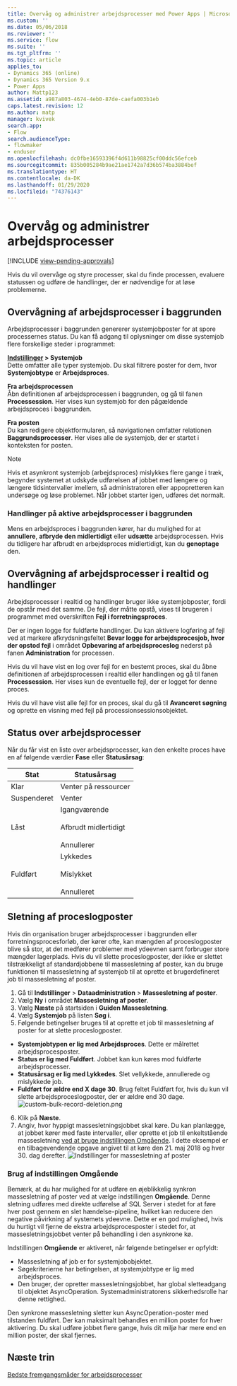 ```yaml
---
title: Overvåg og administrer arbejdsprocesser med Power Apps | MicrosoftDocs
ms.custom: ''
ms.date: 05/06/2018
ms.reviewer: ''
ms.service: flow
ms.suite: ''
ms.tgt_pltfrm: ''
ms.topic: article
applies_to:
- Dynamics 365 (online)
- Dynamics 365 Version 9.x
- Power Apps
author: Mattp123
ms.assetid: a987a803-4674-4eb0-87de-caefa003b1eb
caps.latest.revision: 12
ms.author: matp
manager: kvivek
search.app:
- Flow
search.audienceType:
- flowmaker
- enduser
ms.openlocfilehash: dc0fbe16593396f4d611b98825cf00ddc56efceb
ms.sourcegitcommit: 835b005284b9ae21ae1742a7d36b574ba3884bef
ms.translationtype: HT
ms.contentlocale: da-DK
ms.lasthandoff: 01/29/2020
ms.locfileid: "74376143"
---
```

# <a name="monitor-and-manage-workflow-processes"></a>Overvåg og administrer arbejdsprocesser
[!INCLUDE [view-pending-approvals](includes/cc-rebrand.md)]

Hvis du vil overvåge og styre processer, skal du finde processen, evaluere statussen og udføre de handlinger, der er nødvendige for at løse problemerne.  
  
<a name="BKMK_MonitorAsyncWorkflows"></a>   
## <a name="monitoring-background-workflows"></a>Overvågning af arbejdsprocesser i baggrunden  
 Arbejdsprocesser i baggrunden genererer systemjobposter for at spore processernes status. Du kan få adgang til oplysninger om disse systemjob flere forskellige steder i programmet:  
  
 **[Indstillinger](/powerapps/maker/model-driven-apps/advanced-navigation#settings) > Systemjob**  
 Dette omfatter alle typer systemjob. Du skal filtrere poster for dem, hvor **Systemjobtype** er **Arbejdsproces**.  
  
 **Fra arbejdsprocessen**  
 Åbn definitionen af arbejdsprocessen i baggrunden, og gå til fanen **Processession**. Her vises kun systemjob for den pågældende arbejdsproces i baggrunden.  
  
 **Fra posten**  
 Du kan redigere objektformularen, så navigationen omfatter relationen **Baggrundsprocesser**. Her vises alle de systemjob, der er startet i konteksten for posten.  
  
> [!NOTE]
>  Hvis et asynkront systemjob (arbejdsproces) mislykkes flere gange i træk, begynder systemet at udskyde udførelsen af jobbet med længere og længere tidsintervaller imellem, så administratoren eller appopretteren kan undersøge og løse problemet. Når jobbet starter igen, udføres det normalt.  
  
<a name="BKMK_ActionsOnRunningWorkflows"></a>   
### <a name="actions-on-running-background-workflows"></a>Handlinger på aktive arbejdsprocesser i baggrunden  
 Mens en arbejdsproces i baggrunden kører, har du mulighed for at **annullere**, **afbryde den midlertidigt** eller **udsætte** arbejdsprocessen. Hvis du tidligere har afbrudt en arbejdsproces midlertidigt, kan du **genoptage** den.  
  
<a name="BKMK_MonitorSyncWorkflows"></a>   
## <a name="monitoring-real-time-workflows-and-actions"></a>Overvågning af arbejdsprocesser i realtid og handlinger  
 Arbejdsprocesser i realtid og handlinger bruger ikke systemjobposter, fordi de opstår med det samme. De fejl, der måtte opstå, vises til brugeren i programmet med overskriften **Fejl i forretningsproces**.  
  
 Der er ingen logge for fuldførte handlinger. Du kan aktivere logføring af fejl ved at markere afkrydsningsfeltet **Bevar logge for arbejdsprocesjob, hvor der opstod fejl**  i området **Opbevaring af arbejdsproceslog** nederst på fanen **Administration** for processen.  
  
 Hvis du vil have vist en log over fejl for en bestemt proces, skal du åbne definitionen af arbejdsprocessen i realtid eller handlingen og gå til fanen **Processession**. Her vises kun de eventuelle fejl, der er logget for denne proces.  
  
 Hvis du vil have vist alle fejl for en proces, skal du gå til **Avanceret søgning** og oprette en visning med fejl på processionsessionsobjektet.  
  
<a name="BKMK_StatusOfWorkflowProcesses"></a>   
## <a name="status-of-workflow-processes"></a>Status over arbejdsprocesser  
 Når du får vist en liste over arbejdsprocesser, kan den enkelte proces have en af følgende værdier **Fase** eller **Statusårsag**:  
  
|Stat|Statusårsag|  
|-----------|-------------------|  
|Klar|Venter på ressourcer|  
|Suspenderet|Venter|  
|Låst|Igangværende<br /><br /> Afbrudt midlertidigt<br /><br /> Annullerer|  
|Fuldført|Lykkedes<br /><br /> Mislykket<br /><br /> Annulleret|  

## <a name="deleting-process-log-records"></a>Sletning af proceslogposter

Hvis din organisation bruger arbejdsprocesser i baggrunden eller forretningsprocesforløb, der kører ofte, kan mængden af proceslogposter blive så stor, at det medfører problemer med ydeevnen samt forbruger store mængder lagerplads. Hvis du vil slette proceslogposter, der ikke er slettet tilstrækkeligt af standardjobbene til massesletning af poster, kan du bruge funktionen til massesletning af systemjob til at oprette et brugerdefineret job til massesletning af poster.

1. Gå til **Indstillinger** > **Dataadministration** > **Massesletning af poster**.
2. Vælg **Ny** i området **Massesletning af poster**. 
3. Vælg **Næste** på startsiden i **Guiden Massesletning**.
4. Vælg **Systemjob** på listen **Søg i**.
5. Følgende betingelser bruges til at oprette et job til massesletning af poster for at slette proceslogposter. 
 - **Systemjobtypen er lig med Arbejdsproces**. Dette er målrettet arbejdsprocesposter. 
 - **Status er lig med Fuldført**. Jobbet kan kun køres mod fuldførte arbejdsprocesser.
 - **Statusårsag er lig med Lykkedes**. Slet vellykkede, annullerede og mislykkede job.
 - **Fuldført for ældre end X dage 30**. Brug feltet Fuldført for, hvis du kun vil slette arbejdsproceslogposter, der er ældre end 30 dage.
 ![custom-bulk-record-deletion.png](media/custom-bulk-record-deletion.png)
6. Klik på **Næste**.
7. Angiv, hvor hyppigt massesletningsjobbet skal køre. Du kan planlægge, at jobbet kører med faste intervaller, eller oprette et job til enkeltstående massesletning [ved at bruge indstillingen Omgående](#using-the-immediately-option). I dette eksempel er en tilbagevendende opgave angivet til at køre den 21. maj 2018 og hver 30. dag derefter. 
![Indstillinger for massesletning af poster](media/custom-bulk-record-delete-options.png)

### <a name="using-the-immediately-option"></a>Brug af indstillingen Omgående

Bemærk, at du har mulighed for at udføre en øjeblikkelig synkron massesletning af poster ved at vælge indstillingen **Omgående**. Denne sletning udføres med direkte udførelse af SQL Server i stedet for at føre hver post gennem en slet hændelse-pipeline, hvilket kan reducere den negative påvirkning af systemets ydeevne. Dette er en god mulighed, hvis du hurtigt vil fjerne de ekstra arbejdsprocesposter i stedet for, at massesletningsjobbet venter på behandling i den asynkrone kø. 

Indstillingen **Omgående** er aktiveret, når følgende betingelser er opfyldt: 
- Massesletning af job er for systemjobobjektet.
- Søgekriterierne har betingelsen, at systemjobtype er lig med arbejdsproces. 
- Den bruger, der opretter massesletningsjobbet, har global sletteadgang til objektet AsyncOperation. Systemadministratorens sikkerhedsrolle har denne rettighed.  

Den synkrone massesletning sletter kun AsyncOperation-poster med tilstanden fuldført. Der kan maksimalt behandles en million poster for hver aktivering. Du skal udføre jobbet flere gange, hvis dit miljø har mere end en million poster, der skal fjernes.  
  
## <a name="next-steps"></a>Næste trin   
 [Bedste fremgangsmåder for arbejdsprocesser](best-practices-workflow-processes.md) <br />

